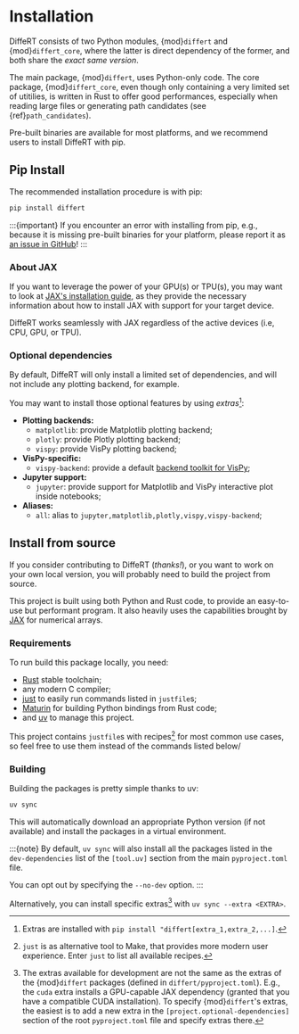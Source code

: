 # Installation

DiffeRT consists of two Python modules, {mod}`differt` and {mod}`differt_core`,
where the latter is direct dependency of the former, and both share the *exact same version*.

The main package, {mod}`differt`, uses Python-only code. The core package, {mod}`differt_core`,
even though only containing a very limited set of utitilies, is written in Rust to offer good performances,
especially when reading large files or generating path candidates (see {ref}`path_candidates`).

Pre-built binaries are available for most platforms, and we recommend users to install DiffeRT with pip.

## Pip Install

The recommended installation procedure is with pip:

```bash
pip install differt
```

:::{important}
If you encounter an error with installing from pip, e.g.,
because it is missing pre-built binaries for your platform,
please report it as
[an issue in GitHub](https://github.com/jeertmans/DiffeRT/issues)!
:::

### About JAX

If you want to leverage the power of your GPU(s) or TPU(s), you may want
to look at [JAX's installation guide](https://jax.readthedocs.io/en/latest/installation.html),
as they provide the necessary information about how to install JAX with support for your target device.

DiffeRT works seamlessly with JAX regardless of the active devices (i.e, CPU, GPU, or TPU).

### Optional dependencies

By default, DiffeRT will only install a limited set of dependencies, and will not include
any plotting backend, for example.

You may want to install those optional features by using *extras*[^1]:

- **Plotting backends:**
  - `matplotlib`: provide Matplotlib plotting backend;
  - `plotly`: provide Plotly plotting backend;
  - `vispy`: provide VisPy plotting backend;
- **VisPy-specific:**
  - `vispy-backend`: provide a default [backend toolkit for VisPy](https://vispy.org/installation.html);
- **Jupyter support:**
  - `jupyter`: provide support for Matplotlib and VisPy interactive plot inside notebooks;
- **Aliases:**
  - `all`: alias to `jupyter,matplotlib,plotly,vispy,vispy-backend`;

[^1]: Extras are installed with `pip install "differt[extra_1,extra_2,...]`.

## Install from source

If you consider contributing to DiffeRT (*thanks!*), or you want to work on your own
local version, you will probably need to build the project from source.

This project is built using both Python and Rust code, to provide an easy-to-use
but performant program. It also heavily uses the capabilities brought by
[JAX](https://github.com/jax-ml/jax) for numerical arrays.

### Requirements

To run build this package locally, you need:

- [Rust](https://www.rust-lang.org/) stable toolchain;
- any modern C compiler;
- [just](https://github.com/casey/just) to easily run commands listed in `justfile`s;
- [Maturin](https://www.maturin.rs/) for building Python bindings from Rust code;
- and [uv](https://docs.astral.sh/uv/) to manage this project.

This project contains `justfile`s with recipes[^2] for most common
use cases, so feel free to use them instead of the commands listed below/

[^2]: `just` is as alternative tool to Make, that provides more modern
  user experience. Enter `just` to list all available recipes.

### Building

Building the packages is pretty simple thanks to uv:

```bash
uv sync
```

This will automatically download an appropriate Python version (if not available)
and install the packages in a virtual environment.

:::{note}
By default, `uv sync` will also install all the packages
listed in the `dev-dependencies` list of the `[tool.uv]` section from the main
`pyproject.toml` file.

You can opt out by specifying the `--no-dev` option.
:::

Alternatively, you can install specific extras[^3] with `uv sync --extra <EXTRA>`.

[^3]: The extras available for development are not the same as the extras of the {mod}`differt`
  packages (defined in `differt/pyproject.toml`). E.g., the `cuda` extra installs a GPU-capable
  JAX dependency (granted that you have a compatible CUDA installation). To specify {mod}`differt`'s
  extras, the easiest is to add a new extra in the `[project.optional-dependencies]` section of the root
  `pyproject.toml` file and specify extras there.
